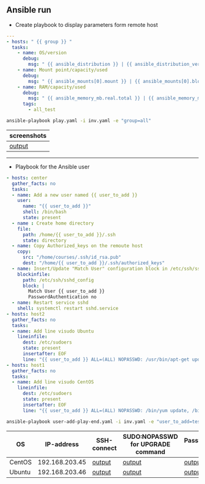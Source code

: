 Ansible run
---
* Create playbook to display parameters form remote host
```yaml
---
- hosts: " {{ group }} "
  tasks:
    - name: OS/version
      debug: 
        msg: " {{ ansible_distribution }} | {{ ansible_distribution_version }} "
    - name: Mount point/capacity/used
      debug:
        msg: " {{ ansible_mounts[0].mount }} | {{ ansible_mounts[0].block_total }} | {{ansible_mounts[0].block_used}} "
    - name: RAM/capacity/used
      debug:
        msg: " {{ ansible_memory_mb.real.total }} | {{ ansible_memory_mb.real.free }} "
      tags:
        - all_test
```
```bash
ansible-playbook play.yaml -i inv.yaml -e "group=all"
```
|screenshots|
| :------------ |
|[output](https://ibb.co/YP1j4JP)|
---

* Playbook for the Ansible user
```yaml
- hosts: center
  gather_facts: no
  tasks:
  - name: Add a new user named {{ user_to_add }}
    user:
      name: "{{ user_to_add }}"
      shell: /bin/bash
      state: present
  - name : Create home directory
    file:
      path: /home/{{ user_to_add }}/.ssh
      state: directory
  - name: Copy Authorized_keys on the remoute host
    copy:
      src: "/home/courses/.ssh/id_rsa.pub"
      dest: "/home/{{ user_to_add }}/.ssh/authorized_keys"
  - name: Insert/Update "Match User" configuration block in /etc/ssh/sshd_config
    blockinfile:
      path: /etc/ssh/sshd_config
      block: |
        Match User {{ user_to_add }}
        PasswordAuthentication no
  - name: Restart service sshd
    shell: systemctl restart sshd.service
- hosts: host2
  gather_facts: no
  tasks:
  - name: Add line visudo Ubuntu
    lineinfile:
      dest: /etc/sudoers
      state: present
      insertafter: EOF
      line: "{{ user_to_add }} ALL=(ALL) NOPASSWD: /usr/bin/apt-get update, /usr/bin/apt-get upgrade"
- hosts: host1
  gather_facts: no
  tasks:
  - name: Add line visudo CentOS
    lineinfile:
      dest: /etc/sudoers
      state: present
      insertafter: EOF
      line: "{{ user_to_add }} ALL=(ALL) NOPASSWD: /bin/yum update, /bin/yum upgrade"
```
```bash
ansible-playbook user-add-play-end.yaml -i inv.yaml -e "user_to_add=test-end"
```
 OS|IP-address|SSH-connect|SUDO:NOPASSWD for UPGRADE command|PasswordAuthentication no
------------ | ------------ | ------------ | ------------ | ------------ 
|CentOS|192.168.203.45|[output](https://ibb.co/LRYQBvc)|[output](https://ibb.co/QcDyH5P)|[output](https://ibb.co/ncJJLFb)|
|Ubuntu|192.168.203.46|[output](https://ibb.co/HnCR7Ws)|[output](https://ibb.co/ngM1Y3X)|[output](https://ibb.co/F32RCCC)|

